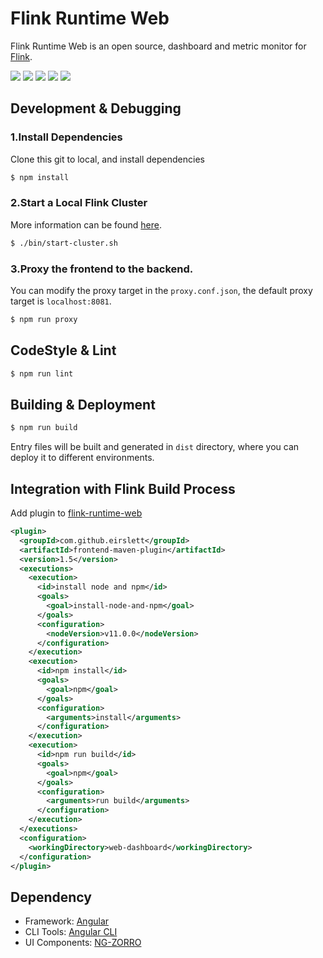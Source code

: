 Flink Runtime Web
=================
Flink Runtime Web is an open source, dashboard and metric monitor for [Flink](https://flink.apache.org/).

![](https://img.alicdn.com/tfs/TB1AHpPnlLoK1RjSZFuXXXn0XXa-2740-1920.png)
![](https://img.alicdn.com/tfs/TB1gVpYngHqK1RjSZFEXXcGMXXa-2790-1872.png)
![](https://img.alicdn.com/tfs/TB1SGJOnhTpK1RjSZR0XXbEwXXa-2790-1872.png)
![](https://img.alicdn.com/tfs/TB1Y0GdniLaK1RjSZFxXXamPFXa-2624-1850.png)
![](https://img.alicdn.com/tfs/TB1g8pQngHqK1RjSZFPXXcwapXa-2628-1798.png)

## Development & Debugging

### 1.Install Dependencies

Clone this git to local, and install dependencies

```bash
$ npm install
```

### 2.Start a Local Flink Cluster

More information can be found [here](https://ci.apache.org/projects/flink/flink-docs-release-1.6/quickstart/setup_quickstart.html).

```bash
$ ./bin/start-cluster.sh
```

### 3.Proxy the frontend to the backend.

You can modify the proxy target in the `proxy.conf.json`, the default proxy target is `localhost:8081`.

```bash
$ npm run proxy
```

## CodeStyle & Lint

```bash
$ npm run lint
```

## Building & Deployment

```bash
$ npm run build
```

Entry files will be built and generated in `dist` directory, where you can deploy it to different environments.


## Integration with Flink Build Process

Add plugin to [flink-runtime-web](https://github.com/apache/flink/blob/master/flink-runtime-web/pom.xml)

```xml
<plugin>
  <groupId>com.github.eirslett</groupId>
  <artifactId>frontend-maven-plugin</artifactId>
  <version>1.5</version>
  <executions>
    <execution>
      <id>install node and npm</id>
      <goals>
        <goal>install-node-and-npm</goal>
      </goals>
      <configuration>
        <nodeVersion>v11.0.0</nodeVersion>
      </configuration>
    </execution>
    <execution>
      <id>npm install</id>
      <goals>
        <goal>npm</goal>
      </goals>
      <configuration>
        <arguments>install</arguments>
      </configuration>
    </execution>
    <execution>
      <id>npm run build</id>
      <goals>
        <goal>npm</goal>
      </goals>
      <configuration>
        <arguments>run build</arguments>
      </configuration>
    </execution>
  </executions>
  <configuration>
    <workingDirectory>web-dashboard</workingDirectory>
  </configuration>
</plugin>
```

## Dependency

- Framework: [Angular](https://angular.io)
- CLI Tools: [Angular CLI](https://cli.angular.io)
- UI Components: [NG-ZORRO](https://github.com/NG-ZORRO/ng-zorro-antd)
